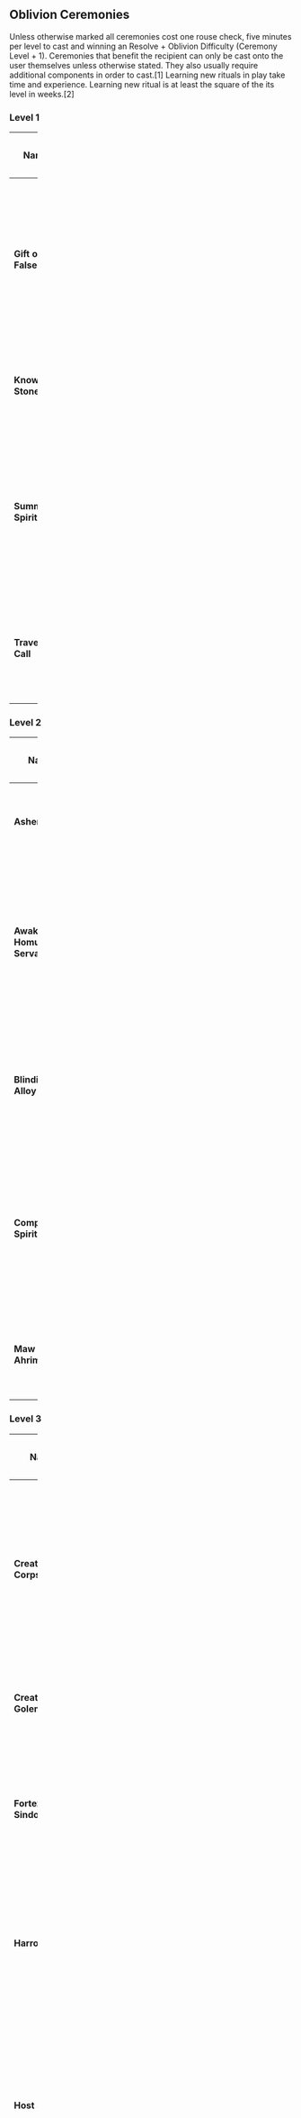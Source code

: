 ## Oblivion Ceremonies

Unless otherwise marked all ceremonies cost one rouse check, five
minutes per level to cast and winning an Resolve + Oblivion Difficulty
(Ceremony Level + 1). Ceremonies that benefit the recipient can only be
cast onto the user themselves unless otherwise stated. They also usually
require additional components in order to cast.[1] Learning new rituals
in play take time and experience. Learning new ritual is at least the
square of the its level in weeks.[2]

### Level 1

<table style="width:10%;">
<colgroup>
<col style="width: 2%" />
<col style="width: 2%" />
<col style="width: 1%" />
<col style="width: 1%" />
<col style="width: 1%" />
<col style="width: 2%" />
<col style="width: 1%" />
</colgroup>
<thead>
<tr>
<th width="20%"><p>Name</p></th>
<th class="unsortable" width="20%"><p>Effect</p></th>
<th class="unsortable" width="10%"><p>Cost</p></th>
<th width="10%"><p>Pre-requisite</p></th>
<th width="10%"><p>Ritual Roll</p></th>
<th class="unsortable" width="20%"><p>Additional Notes</p></th>
<th width="10%"><p>Source</p></th>
</tr>
</thead>
<tbody>
<tr>
<td><p><strong>Gift of False Life</strong></p></td>
<td><p>Raise either a single corpse or a group to perform simple single
or repetitive tasks.</p></td>
<td><p>One Rouse Check</p></td>
<td><p>[Ashes to Ashes](./oblivion.md#ashes-to-ashes)</p></td>
<td><p>Resolve + Oblivion</p></td>
<td><p>Corpses are mindless creatures and do not defend themselves from
attacks, decaying as normal for the duration of the ceremony.</p></td>
<td><p>/ </p>
<ul>
<li><a href="Vampire:_The_Masquerade_Cults_of_the_Blood_Gods"
class="wikilink" title="Cults of the Blood Gods">Cults of the Blood
Gods</a>, page 208</li>
<li><p><a href="Vampire:_The_Masquerade_Players_Guide" class="wikilink"
title="Players Guide">Players Guide</a>, page 92</p></li>
</ul></td>
</tr>
<tr>
<td><p><strong>Knowing Stone</strong></p></td>
<td><p>Identify the locations and existences of specific <a href="Ghost"
class="wikilink" title="ghosts">ghosts</a>.</p></td>
<td><p>One Rouse Check</p></td>
<td><p>[Ashes to Ashes](./oblivion.md#ashes-to-ashes), [Binding Fetter](./oblivion.md#binding-fetter) </p></td>
<td><p>Resolve + Oblivion</p></td>
<td><p>They must know the ghost's name.</p></td>
<td><p>/ </p>
<ul>
<li><a href="Vampire:_The_Masquerade_Fall_of_London" class="wikilink"
title="Fall of London">Fall of London</a>, page 264 </li>
</ul></td>
</tr>
<tr>
<td><p><strong>Summon Spirit</strong></p></td>
<td><p>Summon a spirit from [the Underworld](./underworld.md).</p></td>
<td><p>One Rouse Check</p></td>
<td><p>[Binding Fetter](./oblivion.md#binding-fetter)</p></td>
<td><p>Resolve + Oblivion</p></td>
<td><p>The wraith will disappear at the end of the scene unless a
ceremony is used to keep them there such as [Compel Spirit](./oblivion_ceremonies.md#compel-spirit).</p></td>
<td><p>/ </p>
<ul>
<li><a href="Vampire:_The_Masquerade_Cults_of_the_Blood_Gods"
class="wikilink" title="Cults of the Blood Gods">Cults of the Blood
Gods</a>, page 209</li>
<li><p><a href="Vampire:_The_Masquerade_Players_Guide" class="wikilink"
title="Players Guide">Players Guide</a>, page 92</p></li>
</ul></td>
</tr>
<tr>
<td><p><strong>Traveler's Call</strong></p></td>
<td><p>Summon another Shalimite.</p></td>
<td><p>One Rouse Check</p></td>
<td><p>[Oblivion Sight](./oblivion.md#oblivion-sight)</p></td>
<td><p>Resolve + Oblivion</p></td>
<td><p>The victim can choose to ignore it, taking -2 to all pools in
relation to concentration for one scene. This ceremony is connected to
the <a href="Cult_of_Shalim" class="wikilink"
title="Cult of Shalim">Cult of Shalim</a>.</p></td>
<td><p>/ </p>
<ul>
<li><a href="Vampire:_The_Masquerade_Cults_of_the_Blood_Gods"
class="wikilink" title="Cults of the Blood Gods">Cults of the Blood
Gods</a>, page 93</li>
</ul></td>
</tr>
</tbody>
</table>

### Level 2

<table style="width:10%;">
<colgroup>
<col style="width: 2%" />
<col style="width: 2%" />
<col style="width: 1%" />
<col style="width: 1%" />
<col style="width: 1%" />
<col style="width: 2%" />
<col style="width: 1%" />
</colgroup>
<thead>
<tr>
<th width="20%"><p>Name</p></th>
<th class="unsortable" width="20%"><p>Effect</p></th>
<th class="unsortable" width="10%"><p>Cost</p></th>
<th width="10%"><p>Pre-requisite</p></th>
<th width="10%"><p>Ritual Roll</p></th>
<th class="unsortable" width="20%"><p>Additional Notes</p></th>
<th width="10%"><p>Source</p></th>
</tr>
</thead>
<tbody>
<tr>
<td><p><strong>Ashen Relic</strong></p></td>
<td><p>Preservation of a Kindred's body.</p></td>
<td><p>One Rouse Check</p></td>
<td><p>[Ashes to Ashes](./oblivion.md#ashes-to-ashes) or [Oblivion's Sight](./oblivion.md#oblivion39s-sight)</p></td>
<td><p>Resolve + Oblivion</p></td>
<td><p>Three successes in the margin preserves more.</p></td>
<td><p><a href="Vampire:_The_Masquerade_Book_of_Nod_Apocrypha"
class="wikilink" title="Book of Nod Apocrypha">Book of Nod
Apocrypha</a>, page 35 </p></td>
</tr>
<tr>
<td><p><strong>Awaken the Homuncular Servant</strong></p></td>
<td><p>Create spies and stalkers out of body parts or small
animals.</p></td>
<td><p>One Rouse Check</p></td>
<td><p>[Where the Shroud Thins](./oblivion.md#where-the-shroud-thins)</p></td>
<td><p>Resolve + Oblivion</p></td>
<td><p>The servant can scale or hop walls and hide, but it cannot speak.
It is only able to telepathically communicate single images to its
creator.</p></td>
<td><p>/ </p>
<ul>
<li><a href="Vampire:_The_Masquerade_Cults_of_the_Blood_Gods"
class="wikilink" title="Cults of the Blood Gods">Cults of the Blood
Gods</a>, page 209</li>
<li><p><a href="Vampire:_The_Masquerade_Players_Guide" class="wikilink"
title="Players Guide">Players Guide</a>, page 93</p></li>
</ul></td>
</tr>
<tr>
<td><p><strong>Blinding the Alloy Eye</strong></p></td>
<td><p>Cameras cannot perceive the user clearly.</p></td>
<td><p>One Rouse Check</p></td>
<td><p>[Shadow Cast](./oblivion.md#shadow-cast)</p></td>
<td><p>Resolve + Oblivion</p></td>
<td><p>Do not make the ritual roll until the effect is active. This
ceremony is connected to the [Sabbat](./sabbat.md).</p></td>
<td><p>/ </p>
<ul>
<li><a href="Vampire:_The_Masquerade_Sabbat:_The_Black_Hand"
class="wikilink" title="Sabbat">Sabbat</a>, page 52</li>
</ul></td>
</tr>
<tr>
<td><p><strong>Compel Spirit</strong></p></td>
<td><p>Bend a [wraith](./wraith.md) to a vampire's will.</p></td>
<td><p>One Rouse Check</p></td>
<td><p>[Where the Shroud Thins](./oblivion.md#where-the-shroud-thins)</p></td>
<td><p>Resolve + Oblivion</p></td>
<td><p>The ritual roll is made against the wraith's Resolve + Composure
or Willpower.</p></td>
<td><p>/ </p>
<ul>
<li><a href="Vampire:_The_Masquerade_Cults_of_the_Blood_Gods"
class="wikilink" title="Cults of the Blood Gods">Cults of the Blood
Gods</a>, page 210</li>
<li><p><a href="Vampire:_The_Masquerade_Players_Guide" class="wikilink"
title="Players Guide">Players Guide</a>, page 94</p></li>
</ul></td>
</tr>
<tr>
<td><p><strong>Maw of Ahriman</strong></p></td>
<td><p>Open a portal to the [Abyss](./underworld.md#the-abyss), usually within their
mouth.</p></td>
<td><p>One Rouse Check</p></td>
<td><p>N/A</p></td>
<td><p>Resolve + Oblivion</p></td>
<td><p>The user cannot speak till it is either cancelled or the next
sunrise.</p></td>
<td><ul>
<li><p><a href="Vampire:_The_Masquerade_Blood_Stained_Love"
class="wikilink" title="Blood Stained Love">Blood Stained Love</a>, page
152</p></li>
</ul></td>
</tr>
</tbody>
</table>

### Level 3

<table style="width:10%;">
<colgroup>
<col style="width: 2%" />
<col style="width: 2%" />
<col style="width: 1%" />
<col style="width: 1%" />
<col style="width: 1%" />
<col style="width: 2%" />
<col style="width: 1%" />
</colgroup>
<thead>
<tr>
<th width="20%"><p>Name</p></th>
<th class="unsortable" width="20%"><p>Effect</p></th>
<th class="unsortable" width="10%"><p>Cost</p></th>
<th width="10%"><p>Pre-requisite</p></th>
<th width="10%"><p>Ritual Roll</p></th>
<th class="unsortable" width="20%"><p>Additional Notes</p></th>
<th width="10%"><p>Source</p></th>
</tr>
</thead>
<tbody>
<tr>
<td><p><strong>Create Corpse Suit</strong></p></td>
<td><p>Sew a garment made out of mortal flesh that warns the wearer of
subtle signs of danger</p></td>
<td><p>One Rouse Check</p></td>
<td><p>[Shadow Perspective](./oblivion.md#shadow-perspective) or [Touch of Oblivion](./oblivion.md#touch-of-oblivion)</p></td>
<td><p>Resolve + Oblivion</p></td>
<td><p>The garment is semi-sentient and needs to be persuaded with a
test. While worn, the wearer gains a Folkoric Bane and Folkloric Block
of the Storyteller's Choice</p></td>
<td><p><a href="Vampire:_The_Masquerade_Tattered_Façade"
class="wikilink" title="Tattered Façade">Tattered Façade</a>, page
101</p></td>
</tr>
<tr>
<td><p><strong>Create Flesh Golem</strong></p></td>
<td><p>Build a flesh golem from parts of a corpse</p></td>
<td><p>One Rouse Check</p></td>
<td><p>[Aura of Decay](./oblivion.md#aura-of-decay) or [Necrotic Plague](./oblivion.md#necrotic-plague)</p></td>
<td><p>Resolve + Oblivion</p></td>
<td><p>Can be assembled manually or with the help of
Fleshcrafting</p></td>
<td><p><a href="Vampire:_The_Masquerade_Tattered_Façade"
class="wikilink" title="Tattered Façade">Tattered Façade</a>, page
101</p></td>
</tr>
<tr>
<td><p><strong>Fortezza Sindonica</strong></p></td>
<td><p>Create a barrier that harms wraiths.</p></td>
<td><p>Three Rouse Checks</p></td>
<td><p>[Where the Shroud Thins](./oblivion.md#where-the-shroud-thins)</p></td>
<td><p>Resolve + Oblivion</p></td>
<td><p>Do not make the Ritual Roll until a wraith attempts to pass. This
ceremony is connected to the [Hecata](./hecata.md).</p></td>
<td><ul>
<li><a href="Vampire:_The_Masquerade_Trails_of_Ash_and_Bone"
class="wikilink" title="Trails of Ash and Bone">Trails of Ash and
Bone</a>, page 173</li>
</ul></td>
</tr>
<tr>
<td><p><strong>Harrowhaunt</strong></p></td>
<td><p>Keep unwanted visitors from their haven.</p></td>
<td><p>One Rouse Check, possible Stains</p></td>
<td><p>[Aura of Decay](./oblivion.md#aura-of-decay)</p></td>
<td><p>Resolve + Oblivion</p></td>
<td><p>Vampires are able to enter making a fear Frenzy check each turn
while inside. This ceremony is connected to the [Sabbat](./sabbat.md).</p></td>
<td><p>/ </p>
<ul>
<li><a href="Vampire:_The_Masquerade_Sabbat:_The_Black_Hand"
class="wikilink" title="Sabbat">Sabbat</a>, page 51</li>
</ul></td>
</tr>
<tr>
<td><p><strong>Host Spirit</strong></p></td>
<td><p>Allows the user to open their body to a ghost for
possession.</p></td>
<td><p>One Rouse Check</p></td>
<td><p>[Aura of Decay](./oblivion.md#aura-of-decay)</p></td>
<td><p>Resolve + Oblivion</p></td>
<td><p>Alongside the bonus of +2 to Physical Attribute rolls and +2
health, the wraiths Skills can be substituted for the vampire’s own at
Storyteller discretion. </p></td>
<td><p>/ </p>
<ul>
<li><a href="Vampire:_The_Masquerade_Cults_of_the_Blood_Gods"
class="wikilink" title="Cults of the Blood Gods">Cults of the Blood
Gods</a>, page 211</li>
<li><p><a href="Vampire:_The_Masquerade_Players_Guide" class="wikilink"
title="Players Guide">Players Guide</a>, page 94</p></li>
</ul></td>
</tr>
<tr>
<td><p><strong>Knit the Veil</strong></p></td>
<td><p>Turn a shroud impenetrable.</p></td>
<td><p>One Rouse Check</p></td>
<td><p>[Where the Shroud Thins](./oblivion.md#where-the-shroud-thins)</p></td>
<td><p>Resolve + Oblivion</p></td>
<td><p>When not disturbed this effect does not change for as many nights
as the user's Oblivion rating.</p></td>
<td><ul>
<li>Trails of Ash and Bone, page 174</li>
</ul></td>
</tr>
<tr>
<td><p><strong>Name of the Father</strong></p></td>
<td><p>Strike a victim's mind with the empty void of Oblivion, leaving
them paralyzed.</p></td>
<td><p>One Rouse Check</p></td>
<td><p>[Shadow Perspective](./oblivion.md#shadow-perspective)</p></td>
<td><p>Resolve + Oblivion</p></td>
<td><p>The victim can spend willpower equal to the number of turns they
would remain paralyzed to free themselves. This ceremony is connected to
the <a href="Cult_of_Shalim" class="wikilink"
title="Cult of Shalim.">Cult of Shalim.</a></p></td>
<td><p>/ </p>
<ul>
<li><a href="Vampire:_The_Masquerade_Cults_of_the_Blood_Gods"
class="wikilink" title="Cults of the Blood Gods">Cults of the Blood
Gods</a>, page 94</li>
</ul></td>
</tr>
<tr>
<td><p><strong>Shallow Slumber</strong></p></td>
<td><p>Reduces time spent in [torpor](./torpor.md).</p></td>
<td><p>One Rouse Check</p></td>
<td><p>Passion Feast or Touch of Oblivion</p></td>
<td><p>Resolve + Oblivion</p></td>
<td></td>
<td><p>Gehenna War, page 50</p></td>
</tr>
<tr>
<td><p><strong>Shambling Hordes</strong></p></td>
<td><p>Raise a group of aggressive walking dead.</p></td>
<td><p>One Rouse Check, possible Stains</p></td>
<td><p>[Aura of Decay](./oblivion.md#aura-of-decay)</p></td>
<td><p>Resolve + Oblivion</p></td>
<td><p>If left without commands, they attack anyone around them other
than their master.</p></td>
<td><p>/ </p>
<ul>
<li><a href="Vampire:_The_Masquerade_Cults_of_the_Blood_Gods"
class="wikilink" title="Cults of the Blood Gods">Cults of the Blood
Gods</a>, page 212</li>
<li><p><a href="Vampire:_The_Masquerade_Players_Guide" class="wikilink"
title="Players Guide">Players Guide</a>, page 95</p></li>
</ul></td>
</tr>
<tr>
<td><p><strong>Wisdom of the Dead</strong></p></td>
<td><p>Gain information from a corpse skull or head.</p></td>
<td><p>One Rouse Check</p></td>
<td><p>[Where the Shroud Thins](./oblivion.md#where-the-shroud-thins) or [Oblivion's Sight](./oblivion.md#oblivion39s-sight)</p></td>
<td><p>Resolve + Oblivion</p></td>
<td><p>Add two dice to their dice pool if they are still carrying the
skull/head for the rest of the night.</p></td>
<td><p><a href="Vampire:_The_Masquerade_Book_of_Nod_Apocrypha"
class="wikilink" title="Book of Nod Apocrypha">Book of Nod
Apocrypha</a>, page 35 </p></td>
</tr>
</tbody>
</table>

### Level 4

<table style="width:10%;">
<colgroup>
<col style="width: 2%" />
<col style="width: 2%" />
<col style="width: 1%" />
<col style="width: 1%" />
<col style="width: 1%" />
<col style="width: 2%" />
<col style="width: 1%" />
</colgroup>
<thead>
<tr>
<th width="20%"><p>Name</p></th>
<th class="unsortable" width="20%"><p>Effect</p></th>
<th class="unsortable" width="10%"><p>Cost</p></th>
<th width="10%"><p>Pre-requisite</p></th>
<th width="10%"><p>Ritual Roll</p></th>
<th class="unsortable" width="20%"><p>Additional Notes</p></th>
<th width="10%"><p>Source</p></th>
</tr>
</thead>
<tbody>
<tr>
<td><p><strong>Befoul Vessel</strong></p></td>
<td><p>Turn a mortal's blood into poison for other vampires.</p></td>
<td><p>One Rouse Check</p></td>
<td><p>[Necrotic Plague](./oblivion.md#necrotic-plague)</p></td>
<td><p>Resolve + Oblivion</p></td>
<td><p>This power leaves no trace other than the mortal dying the next
night with the smell of mildew and sweat. This ceremony is connected to
the [Sabbat.](./sabbat.md)</p></td>
<td><p>/ </p>
<ul>
<li><a href="Vampire:_The_Masquerade_Sabbat:_The_Black_Hand"
class="wikilink" title="Sabbat">Sabbat</a>, page 52</li>
</ul></td>
</tr>
<tr>
<td><p><strong>Bind the Spirit</strong></p></td>
<td><p>Bind a wraith to a specific location or person.</p></td>
<td><p>One Rouse Check, possible Stains</p></td>
<td><p>[Necrotic Plague](./oblivion.md#necrotic-plague)</p></td>
<td><p>Resolve + Oblivion</p></td>
<td><p>Bound wraiths have the same powers as spectres.</p></td>
<td><p>/ </p>
<ul>
<li><a href="Vampire:_The_Masquerade_Cults_of_the_Blood_Gods"
class="wikilink" title="Cults of the Blood Gods">Cults of the Blood
Gods</a>, page 212</li>
<li><p><a href="Vampire:_The_Masquerade_Players_Guide" class="wikilink"
title="Players Guide">Players Guide</a>, page 96</p></li>
</ul></td>
</tr>
<tr>
<td><p><strong>Bind to Mortal Form</strong></p></td>
<td><p>Extend the life of a mortal without ghouling them.</p></td>
<td><p>One Rouse Check</p></td>
<td><p>[Necrotic Plague](./oblivion.md#necrotic-plague) or [Skuld Fulfilled](./oblivion.md#skuld-fulfilled)</p></td>
<td><p>Resolve + Oblivion</p></td>
<td><p>The ceremony does not keep the mortal young, and continues to age
both physically and mentally, albeit past their natural
lifespan.</p></td>
<td><p><a href="Vampire:_The_Masquerade_Tattered_Façade"
class="wikilink" title="Tattered Façade">Tattered Façade</a>, page
102</p></td>
</tr>
<tr>
<td><p><strong>Death Rattle</strong></p></td>
<td><p>Inflict the sensory experience of a wraith's death onto a
target.</p></td>
<td><p>One Rouse Check</p></td>
<td><p>[Fatal Precognition](./oblivion.md#fatal-precognition)</p></td>
<td><p>Resolve + Oblivion</p></td>
<td><p>The victim contests the ritual roll with Composure +
Resolve.</p></td>
<td><ul>
<li>Trails of Ash and Bone, page 174</li>
</ul></td>
</tr>
<tr>
<td><p><strong>Split the Veil</strong> </p></td>
<td><p>Create a tear into a shroud to allow wraiths to enter.</p></td>
<td><p>One Rouse Check, possible Stains</p></td>
<td><p>[Necrotic Plague](./oblivion.md#necrotic-plague)</p></td>
<td><p>Resolve + Oblivion</p></td>
<td><p>This Ceremony reduces the density of the veil and can reduce it
to absent, allowing wraiths to come through. The veil increased to
frayed after the session ends, stopping any more wraiths.</p></td>
<td><p>/ </p>
<ul>
<li><a href="Vampire:_The_Masquerade_Cults_of_the_Blood_Gods"
class="wikilink" title="Cults of the Blood Gods">Cults of the Blood
Gods</a>, page 213</li>
<li><p><a href="Vampire:_The_Masquerade_Players_Guide" class="wikilink"
title="Players Guide">Players Guide</a>, page 96</p></li>
</ul></td>
</tr>
</tbody>
</table>

### Level 5

<table style="width:10%;">
<colgroup>
<col style="width: 2%" />
<col style="width: 2%" />
<col style="width: 1%" />
<col style="width: 1%" />
<col style="width: 1%" />
<col style="width: 2%" />
<col style="width: 1%" />
</colgroup>
<thead>
<tr>
<th width="20%"><p>Name</p></th>
<th class="unsortable" width="20%"><p>Effect</p></th>
<th class="unsortable" width="10%"><p>Cost</p></th>
<th width="10%"><p>Pre-requisite</p></th>
<th width="10%"><p>Ritual Roll</p></th>
<th class="unsortable" width="20%"><p>Additional Notes</p></th>
<th width="10%"><p>Source</p></th>
</tr>
</thead>
<tbody>
<tr>
<td><p><strong>Ex Nihilo</strong></p></td>
<td><p>Enter the [Shadowlands](./underworld.md#the-shadowlands)</p></td>
<td><p>Three Rouse Checks and one Willpower point</p></td>
<td><p>[Withering Spirit](./oblivion.md#withering-spirit)</p></td>
<td><p>Resolve + Oblivion</p></td>
<td><p>The Shadowlands have several rules that do not exist in the world
of the living.</p></td>
<td><p>/ </p>
<ul>
<li><a href="Vampire:_The_Masquerade_Cults_of_the_Blood_Gods"
class="wikilink" title="Cults of the Blood Gods">Cults of the Blood
Gods</a>, page 213</li>
</ul></td>
</tr>
<tr>
<td><p><strong>Gift of True Life</strong></p></td>
<td><p>Extend a mortal's life by shortening the life of another</p></td>
<td><p>One Rouse Check</p></td>
<td><p>[Necrotic Plague](./oblivion.md#necrotic-plague) or [Passion Feast](./oblivion.md#passion-feast)</p></td>
<td><p>Resolve + Oblivion</p></td>
<td><p>The receiving mortal ages half as quickly until the extra
lifespan granted has been spent, after which, they begin to age
normally.</p></td>
<td><p><a href="Vampire:_The_Masquerade_Tattered_Façade"
class="wikilink" title="Tattered Façade">Tattered Façade</a>, page
102</p></td>
</tr>
<tr>
<td><p><strong>Lazarene Blessing</strong></p></td>
<td><p>Bring a fresh corpse back to life</p></td>
<td><p>One Rouse Check, possible Stains</p></td>
<td><p>[Skuld Fulfilled](./oblivion.md#skuld-fulfilled)</p></td>
<td><p>Resolve + Oblivion</p></td>
<td><p>This lasts until the body dies again or the wraith is exorcised
from the host.</p></td>
<td><p>/ </p>
<ul>
<li><a href="Vampire:_The_Masquerade_Cults_of_the_Blood_Gods"
class="wikilink" title="Cults of the Blood Gods">Cults of the Blood
Gods</a>, page 214</li>
<li><p><a href="Vampire:_The_Masquerade_Players_Guide" class="wikilink"
title="Players Guide">Players Guide</a>, page 96</p></li>
</ul></td>
</tr>
<tr>
<td><p><strong>Pit of Contemplation</strong></p></td>
<td><p>Cast an enemy into [Oblivion](./underworld.md#the-abyss) itself.</p></td>
<td><p>One Rouse Check, possible Stains</p></td>
<td><p>[Tenebrous Avatar](./oblivion.md#tenebrous-avatar)</p></td>
<td><p>Resolve + Oblivion</p></td>
<td><p>Mortals sucked in are instantly killed. This ceremony is
connected to the <a href="Cult_of_Shalim" class="wikilink"
title="Cult of Shalim.">Cult of Shalim.</a></p></td>
<td><p>/ </p>
<ul>
<li><a href="Vampire:_The_Masquerade_Cults_of_the_Blood_Gods"
class="wikilink" title="Cults of the Blood Gods">Cults of the Blood
Gods</a>, page 94</li>
</ul></td>
</tr>
</tbody>
</table>

## Gallery

<File:Compel> Spirit.jpg|Use of Compel Spirit. The necromancer stabbes
its fetter.

## References

<references />

<a href="Category:Index" class="wikilink"
title="Category:Index">Category:Index</a>
<a href="Category:Disciplines" class="wikilink"
title="Category:Disciplines">Category:Disciplines</a>

[1] <a href="Vampire:_The_Masquerade_Cults_of_the_Blood_Gods"
class="wikilink"
title="Vampire: The Masquerade Cults of the Blood Gods">Vampire: The
Masquerade Cults of the Blood Gods</a>, page 208

[2] <a href="Vampire:_The_Masquerade_Players_Guide" class="wikilink"
title="Vampire: The Masquerade Players Guide">Vampire: The Masquerade
Players Guide</a>, page 91-92
